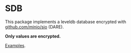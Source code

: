 # SDB

This package implements a leveldb database encrypted with [github.com/minio/sio](https://github.com/minio/sio) (DARE).

**Only values are encrypted.**

[Examples](example_test.go).
